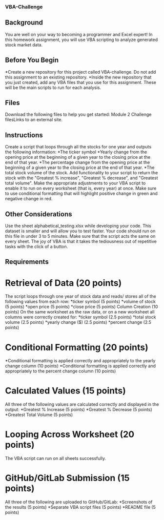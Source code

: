 ### VBA-Challenge

## Background
You are well on your way to becoming a programmer and Excel expert! In this homework assignment, you will use VBA scripting to analyze generated stock market data.

## Before You Begin
*Create a new repository for this project called VBA-challenge. Do not add this assignment to an existing repository.
*Inside the new repository that you just created, add any VBA files that you use for this assignment. These will be the main scripts to run for each analysis.

## Files
Download the following files to help you get started:
Module 2 Challenge filesLinks to an external site.

## Instructions
Create a script that loops through all the stocks for one year and outputs the following information:
*The ticker symbol
*Yearly change from the opening price at the beginning of a given year to the closing price at the end of that year.
*The percentage change from the opening price at the beginning of a given year to the closing price at the end of that year.
*The total stock volume of the stock.
Add functionality to your script to return the stock with the "Greatest % increase", "Greatest % decrease", and "Greatest total volume". 
Make the appropriate adjustments to your VBA script to enable it to run on every worksheet (that is, every year) at once.
Make sure to use conditional formatting that will highlight positive change in green and negative change in red.

## Other Considerations
Use the sheet alphabetical_testing.xlsx while developing your code. This dataset is smaller and will allow you to test faster. Your code should run on this file in under 3 to 5 minutes.
Make sure that the script acts the same on every sheet. The joy of VBA is that it takes the tediousness out of repetitive tasks with the click of a button.

## Requirements
# Retrieval of Data (20 points)
The script loops through one year of stock data and reads/ stores all of the following values from each row:
*ticker symbol (5 points)
*volume of stock (5 points)
*open price (5 points)
*close price (5 points)
Column Creation (10 points)
On the same worksheet as the raw data, or on a new worksheet all columns were correctly created for:
*ticker symbol (2.5 points)
*total stock volume (2.5 points)
*yearly change ($) (2.5 points)
*percent change (2.5 points)
# Conditional Formatting (20 points)
*Conditional formatting is applied correctly and appropriately to the yearly change column (10 points)
*Conditional formatting is applied correctly and appropriately to the percent change column (10 points)
# Calculated Values (15 points)
All three of the following values are calculated correctly and displayed in the output:
*Greatest % Increase (5 points)
*Greatest % Decrease (5 points)
*Greatest Total Volume (5 points)
# Looping Across Worksheet (20 points)
The VBA script can run on all sheets successfully.
# GitHub/GitLab Submission (15 points)
All three of the following are uploaded to GitHub/GitLab:
*Screenshots of the results (5 points)
*Separate VBA script files (5 points)
*README file (5 points)

